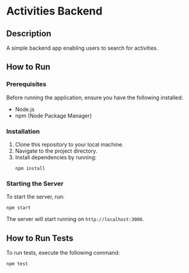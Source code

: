 # Activities Backend

## Description

A simple backend app enabling users to search for activities.

## How to Run

### Prerequisites

Before running the application, ensure you have the following installed:

- Node.js
- npm (Node Package Manager)

### Installation

1. Clone this repository to your local machine.
2. Navigate to the project directory.
3. Install dependencies by running:
   ```
   npm install
   ```

### Starting the Server

To start the server, run:

```
npm start
```

The server will start running on `http://localhost:3000`.

## How to Run Tests

To run tests, execute the following command:

```
npm test
```

